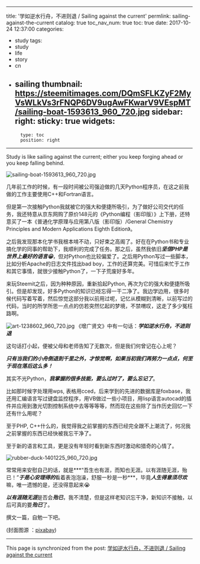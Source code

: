 
---
title: '学如逆水行舟，不进则退  / Sailing against the current'
permlink: sailing-against-the-current
catalog: true
toc_nav_num: true
toc: true
date: 2017-10-24 12:37:00
categories:
- study
tags:
- study
- life
- story
- cn
- sailing
thumbnail: https://steemitimages.com/DQmSFLKZyF2MyVsWLkVs3rFNQP6DV9ugAwFKwarV9VEspMT/sailing-boat-1593613_960_720.jpg
sidebar:
    right:
        sticky: true
widgets:
    -
        type: toc
        position: right
---


Study is like sailing against the current; either you keep forging ahead or you keep falling behind. 

![sailing-boat-1593613_960_720.jpg](https://steemitimages.com/DQmSFLKZyF2MyVsWLkVs3rFNQP6DV9ugAwFKwarV9VEspMT/sailing-boat-1593613_960_720.jpg)

几年前工作的时候，有一段时间被公司强迫做的几天Python程序员，在这之前我做的工作主要使用C++和Fortran语言。

但是第一次接触Python我就被它的强大和便捷所吸引，为了做好公司交代的任务，我还特意从京东网购了原价148元的《Python编程（影印版）》上下册，还特意买了一本《普通化学原理与应用第八版（影印版）/General Chemistry Principles and Modern Applications Eighth Edition》。

之后我发现那本化学书我根本啃不动，只好束之高阁了。好在在Python书和专业搞化学的同事的帮助下，我顺利的完成了任务。那之后，虽然我依旧***坚信PHP是世界上最好的语言😀***，但对Python也比较偏爱了。之后用Python写过一些脚本，比如分析Apache的日志文件找出bad boy，工作的还算完美。可惜后来忙于工作和其它事情，就很少接触Python了，一下子荒废好多年。

来玩Steemit之后，因为种种原因，重新拾起Python, 再次为它的强大和便捷所吸引。但是却发现，好多Python的知识已经忘得一干二净了。我边学边用，很多时候代码写着写着，然后惊觉这部分我以前用过呢，记忆从模糊到清晰，以前写过的代码，当时的所学所思一点点的仿若突然忆起的梦境，不禁喟叹，这走了多少冤枉路啊。

![art-1238602_960_720.jpg](https://steemitimages.com/DQmQnGBLqnmfYFZZuYza43YuoYb2xioYZyxFZi54ZWkQ9dJ/art-1238602_960_720.jpg)
《增广贤文》中有一句话：***学如逆水行舟，不进则退***

这句话打小起，便被父母和老师告知了无数次，但是我们何曾记在心上呢？

***只有当我们的小舟倒退到千里之外，才惊觉啊，如果当初我们再努力一点点，何至于现在落后这么多！***

其实不光Python，***我掌握的很多技能，要么过时了，要么忘记了***。

比如那时候字处理用wps, 表格用cced，后来学到的先进的数据库是foxbase，我还用汇编语言写过键盘监控程序，用VB做过一些小项目，用lisp语言autocad的插件并应用到激光切割控制系统中去等等等等，然而现在这些除了当作历史回忆一下还有什么用呢？

至于PHP, C++什么的，我觉得我之前掌握的东西已经完全跟不上潮流了，何况我之前掌握的东西已经快被我忘干净了。

至于新的语言和工具，更是没有年轻时看到新东西时激动和猎奇的心情了。

![rubber-duck-1401225_960_720.jpg](https://steemitimages.com/DQmcubvezfMMyVy64TfGvM6mfpJrGhuoxAGbCALf4BU9xPN/rubber-duck-1401225_960_720.jpg)

常常用来安慰自己的话，就是***“吾生也有涯，而知也无涯。以有涯随无涯，殆已！”***于是心安理得的***看着表泡泡澡，舒服一秒是一秒***，毕竟***人生得意须尽欢***嘛，唯一遗憾的是，还没得意起来😭

***以有涯随无涯***是否会***殆已***，我不清楚，但是这样老知识忘干净，新知识不接触，以后可真的要***殆已***了。

撰文一篇，自勉一下吧。

(封面图源 ：[pixabay](https://pixabay.com))

- - -

This page is synchronized from the post: [学如逆水行舟，不进则退  / Sailing against the current](https://steemit.com/@oflyhigh/sailing-against-the-current)
